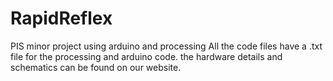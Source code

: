 # RapidReflex
PIS minor project using arduino and processing 
All the code files have a  .txt file for the processing and arduino code.
the hardware details and schematics can be found on our website.

